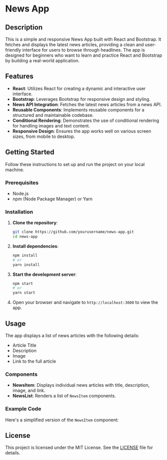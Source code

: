 
# News App

## Description

This is a simple and responsive News App built with React and Bootstrap. It fetches and displays the latest news articles, providing a clean and user-friendly interface for users to browse through headlines. The app is designed for beginners who want to learn and practice React and Bootstrap by building a real-world application.

## Features

- **React**: Utilizes React for creating a dynamic and interactive user interface.
- **Bootstrap**: Leverages Bootstrap for responsive design and styling.
- **News API Integration**: Fetches the latest news articles from a news API.
- **Reusable Components**: Implements reusable components for a structured and maintainable codebase.
- **Conditional Rendering**: Demonstrates the use of conditional rendering for handling images and text content.
- **Responsive Design**: Ensures the app works well on various screen sizes, from mobile to desktop.

## Getting Started

Follow these instructions to set up and run the project on your local machine.

### Prerequisites

- Node.js
- npm (Node Package Manager) or Yarn

### Installation

1. **Clone the repository**:
   ```sh
   git clone https://github.com/yourusername/news-app.git
   cd news-app
   ```

2. **Install dependencies**:
   ```sh
   npm install
   # or
   yarn install
   ```

3. **Start the development server**:
   ```sh
   npm start
   # or
   yarn start
   ```

4. Open your browser and navigate to `http://localhost:3000` to view the app.

## Usage

The app displays a list of news articles with the following details:
- Article Title
- Description
- Image
- Link to the full article

### Components

- **NewsItem**: Displays individual news articles with title, description, image, and link.
- **NewsList**: Renders a list of `NewsItem` components.

### Example Code

Here's a simplified version of the `NewsItem` component:

## License

This project is licensed under the MIT License. See the [LICENSE](LICENSE) file for details.
